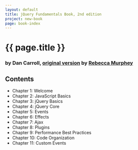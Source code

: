 ```yaml
---
layout: default
title: jQuery Fundamentals Book, 2nd edition
project: new-book
page: book-index
---
```


<div id=new-book>

# {{ page.title }}

### by Dan Carroll, [original version](http://jqfundamentals.com/legacy/) by [Rebecca Murphey](http://rmurphey.com/)

## Contents

- Chapter 1: Welcome
- Chapter 2: JavaScript Basics
- Chapter 3: jQuery Basics
- Chapter 4: jQuery Core
- Chapter 5: Events
- Chapter 6: Effects
- Chapter 7: Ajax
- Chapter 8: Plugins
- Chapter 9: Performance Best Practices
- Chapter 10: Code Organization
- Chapter 11: Custom Events

</div>